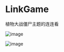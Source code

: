 # LinkGame
植物大战僵尸主题的连连看


![image](https://github.com/dalingge/LinkGame/blob/master/image/iOS%20Simulator%20Screen%20Shot%202015年6月3日%20下午3.36.33.png)


![image](https://github.com/dalingge/LinkGame/blob/master/image/iOS%20Simulator%20Screen%20Shot%202015年6月3日%20下午3.36.54.png)
